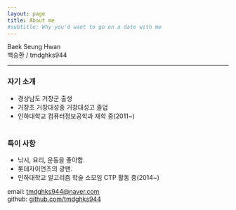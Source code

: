 ```yaml
---
layout: page
title: About me
#subtitle: Why you'd want to go on a date with me
---
```


<right>Baek Seung Hwan</right><br/>
<right>백승환 / tmdghks944</right>

----

### 자기 소개
- 경상남도 거창군 출생<br/>
- 거창초 거창대성중 거창대성고 졸업<br/>
- 인하대학교 컴퓨터정보공학과 재학 중(2011~)<br/><br/>

### 특이 사항
- 낚시, 요리, 운동을 좋아함.<br/>
- 롯데자이언츠의 광팬.<br/>
- 인하대학교 알고리즘 학술 소모임 CTP 활동 중(2014~)<br/>

email: tmdghks944@naver.com<br>
github: [github.com/tmdghks944](https://github.com/tmdghks944)
